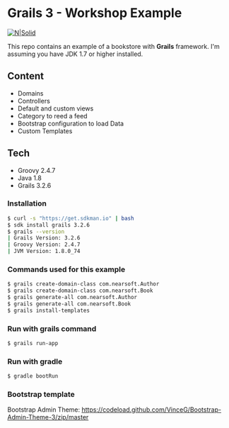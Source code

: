 # Grails 3 - Workshop Example

[![N|Solid](https://nearsoft.com/admin/wp-content/themes/Nearsoftv1/img/nearsoft.png)](http://nearsoft.com)

This repo contains an example of a bookstore with **Grails** framework. I'm assuming you have JDK 1.7 or higher installed.

## Content
  - Domains
  - Controllers
  - Default and custom views
  - Category to reed a feed
  - Bootstrap configuration to load Data
  - Custom Templates

## Tech
  - Groovy 2.4.7
  - Java 1.8
  - Grails 3.2.6

### Installation
```sh
$ curl -s "https://get.sdkman.io" | bash
$ sdk install grails 3.2.6
$ grails --version
| Grails Version: 3.2.6
| Groovy Version: 2.4.7
| JVM Version: 1.8.0_74
```

### Commands used for this example
``` sh
$ grails create-domain-class com.nearsoft.Author
$ grails create-domain-class com.nearsoft.Book
$ grails generate-all com.nearsoft.Author
$ grails generate-all com.nearsoft.Book
$ grails install-templates
```

### Run with grails command
``` sh
$ grails run-app
```

### Run with gradle
``` sh
$ gradle bootRun
```


### Bootstrap template

Bootstrap Admin Theme: https://codeload.github.com/VinceG/Bootstrap-Admin-Theme-3/zip/master
